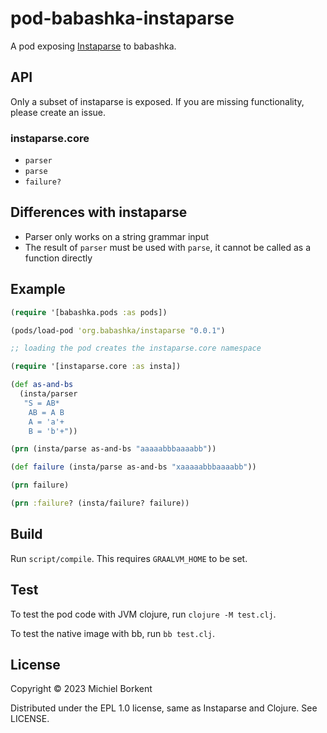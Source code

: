 # pod-babashka-instaparse

A pod exposing [Instaparse](https://github.com/Engelberg/instaparse) to babashka.

## API

Only a subset of instaparse is exposed. If you are missing functionality, please create an issue.

### instaparse.core

- `parser`
- `parse`
- `failure?`

## Differences with instaparse

- Parser only works on a string grammar input
- The result of `parser` must be used with `parse`, it cannot be called as a function directly

## Example

``` clojure
(require '[babashka.pods :as pods])

(pods/load-pod 'org.babashka/instaparse "0.0.1")

;; loading the pod creates the instaparse.core namespace

(require '[instaparse.core :as insta])

(def as-and-bs
  (insta/parser
   "S = AB*
    AB = A B
    A = 'a'+
    B = 'b'+"))

(prn (insta/parse as-and-bs "aaaaabbbaaaabb"))

(def failure (insta/parse as-and-bs "xaaaaabbbaaaabb"))

(prn failure)

(prn :failure? (insta/failure? failure))
```

## Build

Run `script/compile`. This requires `GRAALVM_HOME` to be set.

## Test

To test the pod code with JVM clojure, run `clojure -M test.clj`.

To test the native image with bb, run `bb test.clj`.

## License

Copyright © 2023 Michiel Borkent

Distributed under the EPL 1.0 license, same as Instaparse and Clojure. See LICENSE.
